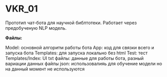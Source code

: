 # VKR_01
Прототип чат-бота для научной библтотеки.
Работает через предобученую NLP модель.

**Файлы:**

Model: основной алгоритм работы бота
App: код для связки всего и запуска бота
Templates: для запуска локально без html
Test: тест
Templates/Index: UI
txt файлы: данные для работы бота, разный вариации данных 
файлы json: использовалияь для обучение модели но на данный момент не используются
